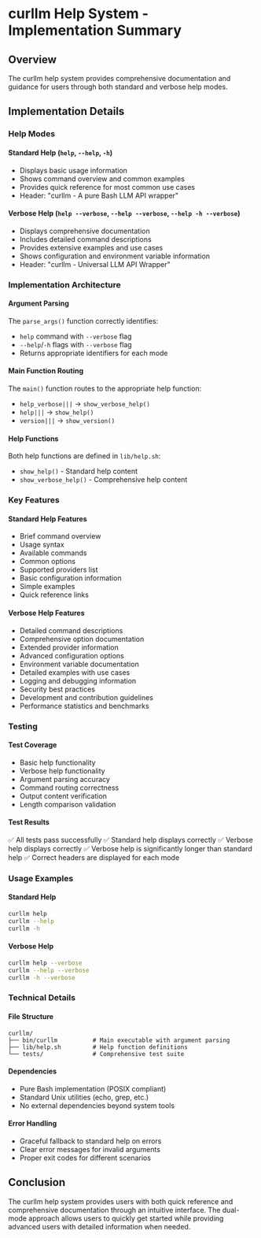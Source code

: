 # curllm Help System - Implementation Summary

## Overview
The curllm help system provides comprehensive documentation and guidance for users through both standard and verbose help modes.

## Implementation Details

### Help Modes

#### Standard Help (`help`, `--help`, `-h`)
- Displays basic usage information
- Shows command overview and common examples
- Provides quick reference for most common use cases
- Header: "curllm - A pure Bash LLM API wrapper"

#### Verbose Help (`help --verbose`, `--help --verbose`, `--help -h --verbose`)
- Displays comprehensive documentation
- Includes detailed command descriptions
- Provides extensive examples and use cases
- Shows configuration and environment variable information
- Header: "curllm - Universal LLM API Wrapper"

### Implementation Architecture

#### Argument Parsing
The `parse_args()` function correctly identifies:
- `help` command with `--verbose` flag
- `--help`/`-h` flags with `--verbose` flag
- Returns appropriate identifiers for each mode

#### Main Function Routing
The `main()` function routes to the appropriate help function:
- `help_verbose|||` → `show_verbose_help()`
- `help|||` → `show_help()`
- `version|||` → `show_version()`

#### Help Functions
Both help functions are defined in `lib/help.sh`:
- `show_help()` - Standard help content
- `show_verbose_help()` - Comprehensive help content

### Key Features

#### Standard Help Features
- Brief command overview
- Usage syntax
- Available commands
- Common options
- Supported providers list
- Basic configuration information
- Simple examples
- Quick reference links

#### Verbose Help Features
- Detailed command descriptions
- Comprehensive option documentation
- Extended provider information
- Advanced configuration options
- Environment variable documentation
- Detailed examples with use cases
- Logging and debugging information
- Security best practices
- Development and contribution guidelines
- Performance statistics and benchmarks

### Testing

#### Test Coverage
- Basic help functionality
- Verbose help functionality
- Argument parsing accuracy
- Command routing correctness
- Output content verification
- Length comparison validation

#### Test Results
✅ All tests pass successfully
✅ Standard help displays correctly
✅ Verbose help displays correctly
✅ Verbose help is significantly longer than standard help
✅ Correct headers are displayed for each mode

### Usage Examples

#### Standard Help
```bash
curllm help
curllm --help
curllm -h
```

#### Verbose Help
```bash
curllm help --verbose
curllm --help --verbose
curllm -h --verbose
```

### Technical Details

#### File Structure
```
curllm/
├── bin/curllm          # Main executable with argument parsing
├── lib/help.sh         # Help function definitions
└── tests/              # Comprehensive test suite
```

#### Dependencies
- Pure Bash implementation (POSIX compliant)
- Standard Unix utilities (echo, grep, etc.)
- No external dependencies beyond system tools

#### Error Handling
- Graceful fallback to standard help on errors
- Clear error messages for invalid arguments
- Proper exit codes for different scenarios

## Conclusion

The curllm help system provides users with both quick reference and comprehensive documentation through an intuitive interface. The dual-mode approach allows users to quickly get started while providing advanced users with detailed information when needed.